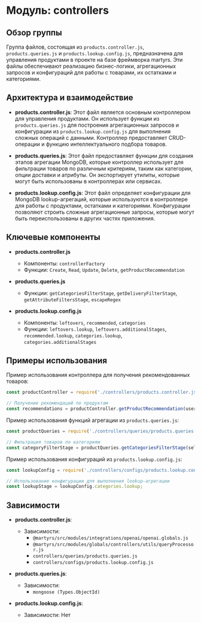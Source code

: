 # Модуль: controllers

## Обзор группы
Группа файлов, состоящая из `products.controller.js`, `products.queries.js` и `products.lookup.config.js`, предназначена для управления продуктами в проекте на базе фреймворка martyrs. Эти файлы обеспечивают реализацию бизнес-логики, агрегационных запросов и конфигураций для работы с товарами, их остатками и категориями.

## Архитектура и взаимодействие
- **products.controller.js**: Этот файл является основным контроллером для управления продуктами. Он использует функции из `products.queries.js` для построения агрегационных запросов и конфигурации из `products.lookup.config.js` для выполнения сложных операций с данными. Контроллер предоставляет CRUD-операции и функцию интеллектуального подбора товаров.
  
- **products.queries.js**: Этот файл предоставляет функции для создания этапов агрегации MongoDB, которые контроллер использует для фильтрации товаров по различным критериям, таким как категории, опции доставки и атрибуты. Он экспортирует утилиты, которые могут быть использованы в контроллерах или сервисах.

- **products.lookup.config.js**: Этот файл определяет конфигурации для MongoDB lookup-агрегаций, которые используются в контроллере для работы с продуктами, остатками и категориями. Конфигурации позволяют строить сложные агрегационные запросы, которые могут быть переиспользованы в других частях приложения.

## Ключевые компоненты
- **products.controller.js**
  - Компоненты: `controllerFactory`
  - Функции: `Create`, `Read`, `Update`, `Delete`, `getProductRecommendation`
  
- **products.queries.js**
  - Функции: `getCategoriesFilterStage`, `getDeliveryFilterStage`, `getAttributeFiltersStage`, `escapeRegex`
  
- **products.lookup.config.js**
  - Компоненты: `leftovers`, `recommended`, `categories`
  - Функции: `leftovers.lookup`, `leftovers.additionalStages`, `recommended.lookup`, `categories.lookup`, `categories.additionalStages`

## Примеры использования
Пример использования контроллера для получения рекомендованных товаров:
```javascript
const productController = require('./controllers/products.controller.js');

// Получение рекомендаций по продуктам
const recommendations = productController.getProductRecommendation(userPreferences);
```

Пример использования функций агрегации из `products.queries.js`:
```javascript
const productQueries = require('./controllers/queries/products.queries.js');

// Фильтрация товаров по категориям
const categoryFilterStage = productQueries.getCategoriesFilterStage(selectedCategories);
```

Пример использования конфигураций из `products.lookup.config.js`:
```javascript
const lookupConfig = require('./controllers/configs/products.lookup.config.js');

// Использование конфигурации для выполнения lookup-агрегации
const lookupStage = lookupConfig.categories.lookup;
```

## Зависимости
- **products.controller.js**:
  - Зависимости: 
    - `@martyrs/src/modules/integrations/openai/openai.globals.js`
    - `@martyrs/src/modules/globals/controllers/utils/queryProcessor.js`
    - `controllers/queries/products.queries.js`
    - `controllers/configs/products.lookup.config.js`
  
- **products.queries.js**:
  - Зависимости: 
    - `mongoose (Types.ObjectId)`

- **products.lookup.config.js**:
  - Зависимости: Нет